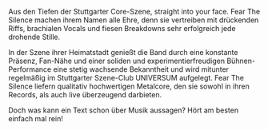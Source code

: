 Aus den Tiefen der Stuttgarter Core-Szene, straight into your face. Fear The Silence machen ihrem Namen alle Ehre, denn sie vertreiben mit drückenden Riffs, brachialen Vocals und fiesen Breakdowns sehr erfolgreich jede drohende Stille.

In der Szene ihrer Heimatstadt genießt die Band durch eine konstante Präsenz, Fan-Nähe und einer soliden und experimentierfreudigen Bühnen-Performance eine stetig wachsende Bekanntheit und wird mitunter regelmäßig im Stuttgarter Szene-Club UNIVERSUM aufgelegt. Fear The Silence liefern qualitativ hochwertigen Metalcore, den sie sowohl in ihren Records, als auch live überzeugend darbieten.

Doch was kann ein Text schon über Musik aussagen? Hört am besten einfach mal rein!